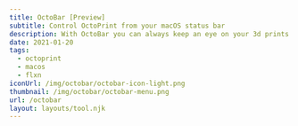 ```yaml
---
title: OctoBar [Preview]
subtitle: Control OctoPrint from your macOS status bar
description: With OctoBar you can always keep an eye on your 3d prints and control your 3d printer from the comfort of your macOS status bar. OctoBar is not yet released but you can sign up to become a beta-tester.
date: 2021-01-20
tags:
  - octoprint
  - macos
  - flxn
iconUrl: /img/octobar/octobar-icon-light.png
thumbnail: /img/octobar/octobar-menu.png
url: /octobar
layout: layouts/tool.njk
---
```

